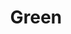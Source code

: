 ---
layout: product
title: "Green"
price: "400" 
desc: "Akrilna boja za drybrush"
img_path: "/assets/img/AMIG0607.webp"
brand: "AMMO"
available: false
special_offer: false
new: false
soon: false
cat: "020000"
subcat: "020100"
subsubcat: "020106"
sifra: "AMIG0607"
popular: false
spec: false
---